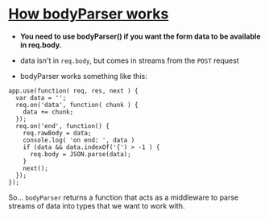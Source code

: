 # [How bodyParser works](https://medium.com/@adamzerner/how-bodyparser-works-247897a93b90)
* __You need to use bodyParser() if you want the form data to be available in req.body.__
* data isn't in `req.body`, but comes in streams from the `POST` request

* bodyParser works something like this:

```
app.use(function( req, res, next ) {
  var data = '';
  req.on('data', function( chunk ) {
    data += chunk;
  });
  req.on('end', function() {
    req.rawBody = data;
    console.log( 'on end: ', data )
    if (data && data.indexOf('{') > -1 ) {
      req.body = JSON.parse(data);
    }
    next();
  });
});
```
So... `bodyParser` returns a function that acts as a middleware to parse streams of data into types that we want to work with.

